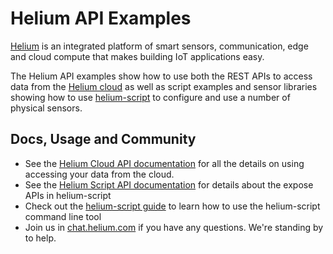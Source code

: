# Helium API Examples #

[Helium](https://helium.com) is an integrated platform of smart
sensors, communication, edge and cloud compute that makes building IoT
applications easy.

The Helium API examples show how to use both the REST APIs to access
data from the [Helium cloud](https://dev.helium.com/cloud-api/v1/getting-started/)
as well as script examples and sensor libraries showing how to
use [helium-script](https://dev.helium.com/guides/helium-script/) to
configure and use a number of physical sensors.


## Docs, Usage and Community ##

* See the [Helium Cloud API documentation](https://dev.helium.com/cloud-api/v1/getting-started/) for all the details on using accessing your data from the cloud.
* See the [Helium Script API documentation](https://dev.helium.com/script-api/getting-started/) for details about the expose APIs in helium-script
* Check out the [helium-script guide](https://dev.helium.com/guides/helium-script/) to learn how to use the helium-script command line tool
* Join us in [chat.helium.com](http://chat.helium.com) if you have any questions. We're standing by to help.
